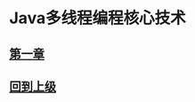 
# Java多线程编程核心技术


## [第一章](./第一章.md)








































## [回到上级](../index.md)